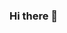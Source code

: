 ### Hi there 👋

<!--
**W1ntr/W1ntr** is a ✨ _special_ ✨ repository because its `README.md` (this file) appears on your GitHub profile.

Here are some ideas to get you started:

- 🔭 I’m currently working on nothing
- 🌱 I’m currently learning nothing
- 👯 I’m looking to collaborate on nothing
- 🤔 I’m looking for help with nothing
- 💬 Ask me about nothing
- 📫 How to reach me: dont
- 😄 Pronouns: he/him
- ⚡ Fun fact: i have a github account
-->
